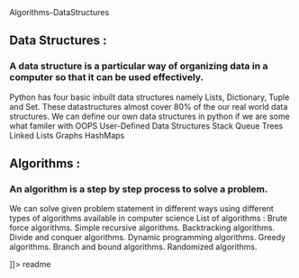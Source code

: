 <snippet>
  <content><![CDATA[

# Algorithms-DataStructures
## Data Structures :
  ### A data structure is a particular way of organizing data in a computer so that it can be used effectively.
  Python has four basic inbuilt data structures namely Lists, Dictionary, Tuple and Set.
  These datastructures almost cover 80% of the our real world data structures.
  We can define our own data structures in python if we are some what familer with OOPS
  User-Defined Data Structures
      Stack
      Queue
      Trees
      Linked Lists
      Graphs
      HashMaps
  
 ## Algorithms :
   ### An algorithm is a step by step process to solve a problem.
   We can solve given problem statement in different ways using different types of algorithms available in computer science
   List of algorithms :
      Brute force algorithms.
      Simple recursive algorithms.
      Backtracking algorithms.
      Divide and conquer algorithms.
      Dynamic programming algorithms.
      Greedy algorithms.
      Branch and bound algorithms.
      Randomized algorithms.

]]></content>
  <tabTrigger>readme</tabTrigger>
</snippet>
